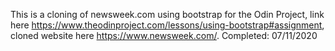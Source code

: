 This is a cloning of newsweek.com using bootstrap for the Odin Project, link here
https://www.theodinproject.com/lessons/using-bootstrap#assignment, cloned website
here https://www.newsweek.com/. Completed: 07/11/2020